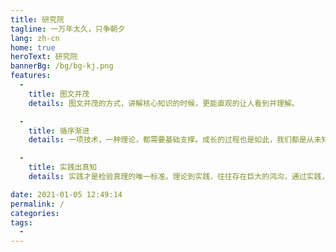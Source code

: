 ```yaml
---
title: 研究院
tagline: 一万年太久，只争朝夕
lang: zh-cn
home: true
heroText: 研究院
bannerBg: /bg/bg-kj.png
features:
  -
    title: 图文并茂
    details: 图文并茂的方式，讲解核心知识的时候，更能直观的让人看到并理解。

  -
    title: 循序渐进
    details: 一项技术，一种理论，都需要基础支撑。成长的过程也是如此，我们都是从未知到已知。学习更是需要循序渐进的方式，从简入繁来完成从入门到精通的过程。

  -
    title: 实践出真知
    details: 实践才是检验真理的唯一标准。理论到实践，往往存在巨大的鸿沟，通过实践，才能检验出是否真的掌握一项技术。

date: 2021-01-05 12:49:14
permalink: /
categories:
tags:
  - 
---
```

